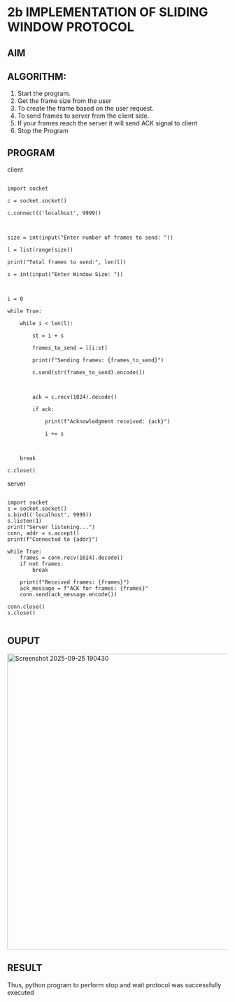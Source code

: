 # 2b IMPLEMENTATION OF SLIDING WINDOW PROTOCOL
## AIM
## ALGORITHM:
1. Start the program.
2. Get the frame size from the user
3. To create the frame based on the user request.
4. To send frames to server from the client side.
5. If your frames reach the server it will send ACK signal to client
6. Stop the Program
## PROGRAM

client

```

import socket

c = socket.socket()

c.connect(('localhost', 9999))



size = int(input("Enter number of frames to send: "))

l = list(range(size))  

print("Total frames to send:", len(l))

s = int(input("Enter Window Size: "))



i = 0

while True:

    while i < len(l):

        st = i + s

        frames_to_send = l[i:st]  

        print(f"Sending frames: {frames_to_send}")

        c.send(str(frames_to_send).encode())  



        ack = c.recv(1024).decode()  

        if ack:

            print(f"Acknowledgment received: {ack}")

            i += s  



    break

c.close()

```


server

```

import socket
s = socket.socket()
s.bind(('localhost', 9999))
s.listen(1)
print("Server listening...")
conn, addr = s.accept()
print(f"Connected to {addr}")

while True:
    frames = conn.recv(1024).decode()
    if not frames:
        break

    print(f"Received frames: {frames}")
    ack_message = f"ACK for frames: {frames}"
    conn.send(ack_message.encode())

conn.close()  
s.close()


```


## OUPUT

<img width="1261" height="676" alt="Screenshot 2025-09-25 190430" src="https://github.com/user-attachments/assets/fa94abcd-4d80-4ef6-8d87-e222555ee9b2" />



## RESULT
Thus, python program to perform stop and wait protocol was successfully executed
